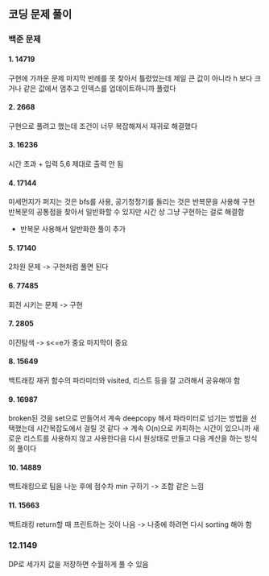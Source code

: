 ## 코딩 문제 풀이
### 백준 문제
#### 1. 14719
구현에 가까운 문제
마지막 반례를 못 찾아서 틀렸었는데  제일 큰 값이 아니라 h 보다 크거나 같은 값에서 멈추고 인덱스를 업데이트하니까 풀렸다

#### 2. 2668
구현으로 풀려고 했는데 조건이 너무 복잡해져서 재귀로 해결했다

#### 3. 16236
시간 초과 + 입력 5,6 제대로 출력 안 됨

#### 4. 17144
미세먼지가 퍼지는 것은 bfs를 사용, 공기청정기를 돌리는 것은 반복문을 사용해 구현
반복문의 공통점을 찾아서 일반화할 수 있지만 시간 상 그냥 구현하는 걸로 해결함
+ 반복문 사용해서 일반화한 풀이 추가

#### 5. 17140
2차원 문제 -> 구현처럼 풀면 된다

#### 6. 77485
회전 시키는 문제 -> 구현

#### 7. 2805
이진탐색 -> s<=e가 중요 
마지막이 중요

#### 8. 15649
백트래킹
재귀 함수의 파라미터와 visited, 리스트 등을 잘 고려해서 공유해야 함

#### 9. 16987
broken된 것을 set으로 만들어서 계속 deepcopy 해서 파라미터로 넘기는 방법을 선택했는데
시간복잡도에서 걸릴 것 같다 → 계속 O(n)으로 카피하는 시간이 있으니까
새로운 리스트를 사용하지 않고 사용한다음 다시 원상태로 만들고 다음 계산을 하는 방식의 풀이다

#### 10. 14889
백트래킹으로 팀을 나눈 후에 점수차 min 구하기 -> 조합 같은 느낌

#### 11. 15663
백트래킹
return할 때 프린트하는 것이 나음 -> 나중에 하려면 다시 sorting 해야 함

### 12.1149
DP로 세가지 값을 저장하면 수월하게 풀 수 있음